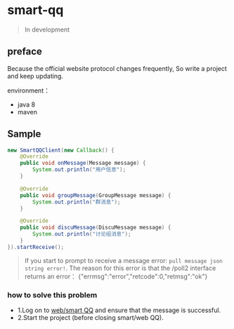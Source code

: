 # smart-qq

> In development

## preface

Because the official website protocol changes frequently, So write a project and keep updating.

environment：
* java 8
* maven

## Sample

``` java
new SmartQQClient(new Callback() {
    @Override
    public void onMessage(Message message) {
        System.out.println("用户信息");
    }

    @Override
    public void groupMessage(GroupMessage message) {
        System.out.println("群消息");
    }

    @Override
    public void discuMessage(DiscuMessage message) {
        System.out.println("讨论组消息");
    }
}).startReceive();

```
> If you start to prompt to receive a message error: `pull message json string error!`.
The reason for this error is that the /poll2 interface returns an error：
> {"errmsg":"error","retcode":0,"retmsg":"ok"}

### how to solve this problem
* 1.Log on to [web/smart QQ](https://web2.qq.com) and ensure that the message is successful.
* 2.Start the project (before closing smart/web QQ).




